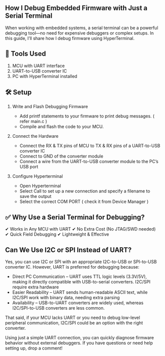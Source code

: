 ## How I Debug Embedded Firmware with Just a Serial Terminal
When working with embedded systems, a serial terminal can be a powerful debugging tool—no need for expensive debuggers or complex setups. In this guide, I’ll share how I debug firmware using HyperTerminal.

## 🔧 Tools Used
1. MCU with UART interface
2. UART-to-USB converter IC
3. PC with HyperTerminal installed

## 🛠️ Setup
1. Write and Flash Debugging Firmware
   - Add printf statements to your firmware to print debug messages. ( refer main.c )
   - Compile and flash the code to your MCU.
     
2. Connect the Hardware
   - Connect the RX & TX pins of MCU to TX & RX pins of a UART-to-USB converter IC
   - Connect to GND of the converter module
   - Connect a wire from the UART-to-USB converter module to the PC’s USB port
     
3. Configure Hyperterminal
   - Open Hyperterminal
   - Select Call to set up a new connection and specify a filename to save the output
   - Select the correct COM PORT ( check it from Device Manager )

## ✅ Why Use a Serial Terminal for Debugging?
   ✔ Works in Any MCU with UART
   ✔ No Extra Cost (No JTAG/SWD needed)
   ✔ Quick Field Debugging
   ✔ Lightweight & Effective

##  Can We Use I2C or SPI Instead of UART?
Yes, you can use I2C or SPI with an appropriate I2C-to-USB or SPI-to-USB converter IC. However, UART is preferred for debugging because:
   - Direct PC Communication – UART uses TTL logic levels (3.3V/5V), making it directly compatible with USB-to-serial converters. I2C/SPI require extra hardware
   - Easier Readability – UART sends human-readable ASCII text, while I2C/SPI work with binary data, needing extra parsing
   - Availability – USB-to-UART converters are widely used, whereas I2C/SPI-to-USB converters are less common.

That said, if your MCU lacks UART or you need to debug low-level peripheral communication, I2C/SPI could be an option with the right converter.

Using just a simple UART connection, you can quickly diagnose firmware behavior without external debuggers. If you have questions or need help setting up, drop a comment!   
